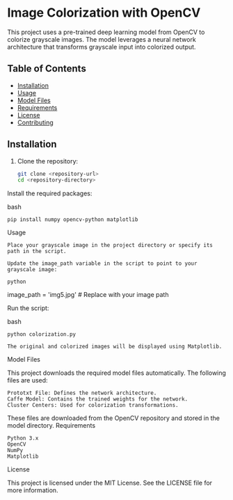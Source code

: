 # Image Colorization with OpenCV

This project uses a pre-trained deep learning model from OpenCV to colorize grayscale images. The model leverages a neural network architecture that transforms grayscale input into colorized output.

## Table of Contents
- [Installation](#installation)
- [Usage](#usage)
- [Model Files](#model-files)
- [Requirements](#requirements)
- [License](#license)
- [Contributing](#contributing)

## Installation

1. Clone the repository:
   ```bash
   git clone <repository-url>
   cd <repository-directory>


Install the required packages:

bash

    pip install numpy opencv-python matplotlib

Usage

    Place your grayscale image in the project directory or specify its path in the script.

    Update the image_path variable in the script to point to your grayscale image:

    python

image_path = 'img5.jpg'  # Replace with your image path

Run the script:

bash

    python colorization.py

    The original and colorized images will be displayed using Matplotlib.

Model Files

This project downloads the required model files automatically. The following files are used:

    Prototxt File: Defines the network architecture.
    Caffe Model: Contains the trained weights for the network.
    Cluster Centers: Used for colorization transformations.

These files are downloaded from the OpenCV repository and stored in the model directory.
Requirements

    Python 3.x
    OpenCV
    NumPy
    Matplotlib

License

This project is licensed under the MIT License. See the LICENSE file for more information.
